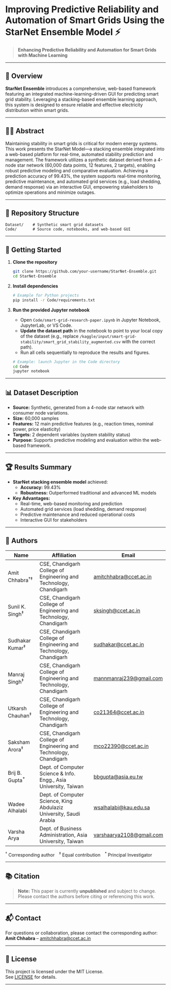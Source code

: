# Improving Predictive Reliability and Automation of Smart Grids Using the StarNet Ensemble Model ⚡

> **Enhancing Predictive Reliability and Automation for Smart Grids with Machine Learning**

---

## 📝 Overview

**StarNet Ensemble** introduces a comprehensive, web-based framework featuring an integrated machine-learning-driven GUI for predicting smart grid stability. Leveraging a stacking-based ensemble learning approach, this system is designed to ensure reliable and effective electricity distribution within smart grids.

---

## 🧑‍🔬 Abstract

Maintaining stability in smart grids is critical for modern energy systems. This work presents the StarNet Model—a stacking ensemble integrated into a web-based platform for real-time, automated stability prediction and management. The framework utilizes a synthetic dataset derived from a 4-node star network (60,000 data points, 12 features, 2 targets), enabling robust predictive modeling and comparative evaluation. Achieving a prediction accuracy of 99.43%, the system supports real-time monitoring, predictive maintenance, and automated grid services (e.g., load shedding, demand response) via an interactive GUI, empowering stakeholders to optimize operations and minimize outages.

---

## 📁 Repository Structure

```
Dataset/    # Synthetic smart grid datasets
Code/       # Source code, notebooks, and web-based GUI
```

---

## 🚀 Getting Started

1. **Clone the repository**
   ```bash
   git clone https://github.com/your-username/StarNet-Ensemble.git
   cd StarNet-Ensemble
   ```

2. **Install dependencies**
   ```bash
   # Example for Python projects
   pip install -r Code/requirements.txt
   ```

3. **Run the provided Jupyter notebook**
   - Open `Code/smart-grid-research-paper.ipynb` in Jupyter Notebook, JupyterLab, or VS Code.
   - **Update the dataset path** in the notebook to point to your local copy of the dataset (e.g., replace `/kaggle/input/smart-grid-stability/smart_grid_stability_augmented.csv` with the correct path).
   - Run all cells sequentially to reproduce the results and figures.

   ```bash
   # Example: launch Jupyter in the Code directory
   cd Code
   jupyter notebook
   ```

---

## 📊 Dataset Description

- **Source:** Synthetic, generated from a 4-node star network with consumer node variations.
- **Size:** 60,000 samples
- **Features:** 12 main predictive features (e.g., reaction times, nominal power, price elasticity)
- **Targets:** 2 dependent variables (system stability status)
- **Purpose:** Supports predictive modeling and evaluation within the web-based framework.

---

## 🏆 Results Summary

- **StarNet stacking ensemble model** achieved:
  - **Accuracy:** 99.43%
  - **Robustness:** Outperformed traditional and advanced ML models
- **Key Advantages:**
  - Real-time, web-based monitoring and prediction
  - Automated grid services (load shedding, demand response)
  - Predictive maintenance and reduced operational costs
  - Interactive GUI for stakeholders

---

## 👥 Authors

| Name                | Affiliation                                                                 | Email                               |
|---------------------|-----------------------------------------------------------------------------|-------------------------------------|
| Amit Chhabra<sup>†</sup><sup>‡</sup>        | CSE, Chandigarh College of Engineering and Technology, Chandigarh           | [amitchhabra@ccet.ac.in](mailto:amitchhabra@ccet.ac.in) |
| Sunil K. Singh<sup>‡</sup>      | CSE, Chandigarh College of Engineering and Technology, Chandigarh           | [sksingh@ccet.ac.in](mailto:sksingh@ccet.ac.in)         |
| Sudhakar Kumar<sup>‡</sup>      | CSE, Chandigarh College of Engineering and Technology, Chandigarh           | [sudhakar@ccet.ac.in](mailto:sudhakar@ccet.ac.in)       |
| Manraj Singh<sup>‡</sup>        | CSE, Chandigarh College of Engineering and Technology, Chandigarh           | [mannmanraj239@gmail.com](mailto:mannmanraj239@gmail.com) |
| Utkarsh Chauhan<sup>‡</sup>     | CSE, Chandigarh College of Engineering and Technology, Chandigarh           | [co21364@ccet.ac.in](mailto:co21364@ccet.ac.in)         |
| Saksham Arora<sup>‡</sup>       | CSE, Chandigarh College of Engineering and Technology, Chandigarh           | [mco22390@ccet.ac.in](mailto:mco22390@ccet.ac.in)       |
| Brij B. Gupta<sup>*</sup>       | Dept. of Computer Science & Info. Engg., Asia University, Taiwan            | [bbgupta@asia.eu.tw](mailto:bbgupta@asia.eu.tw)         |
| Wadee Alhalabi      | Dept. of Computer Science, King Abdulaziz University, Saudi Arabia          | [wsalhalabi@kau.edu.sa](mailto:wsalhalabi@kau.edu.sa)   |
| Varsha Arya         | Dept. of Business Administration, Asia University, Taiwan                   | [varshaarya2108@gmail.com](mailto:varshaarya2108@gmail.com) |

<sup>†</sup> Corresponding author <sup>‡</sup> Equal contribution <sup>*</sup> Principal Investigator

---

## 📚 Citation

> **Note:** This paper is currently **unpublished** and subject to change.  
> Please contact the authors before citing or referencing this work.

---

## 📬 Contact

For questions or collaboration, please contact the corresponding author:  
**Amit Chhabra** – [amitchhabra@ccet.ac.in](mailto:amitchhabra@ccet.ac.in)

---

## 📝 License

This project is licensed under the MIT License.  
See [LICENSE](LICENSE) for details.

---
